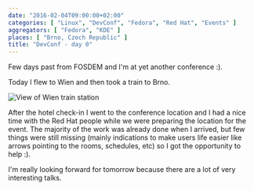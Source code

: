 ```yaml
---
date: "2016-02-04T09:00:00+02:00"
categories: [ "Linux", "DevConf", "Fedora", "Red Hat", "Events" ]
aggregators: [ "Fedora", "KDE" ]
places: [ "Brno, Czech Republic" ]
title: "DevConf - day 0"
---
```


Few days past from FOSDEM and I'm at yet another conference :).

Today I flew to Wien and then took a train to Brno.

![View of Wien train station](/img/posts/2016_02_04_devconf_day0.jpg)

After the hotel check-in I went to the conference location and I had a nice time with the Red Hat people while we were preparing the location for the event.
The majority of the work was already done when I arrived, but few things were still missing (mainly indications to make users life easier like arrows pointing to the rooms, schedules, etc) so I got the opportunity to help :).

I'm really looking forward for tomorrow because there are a lot of very interesting talks.
